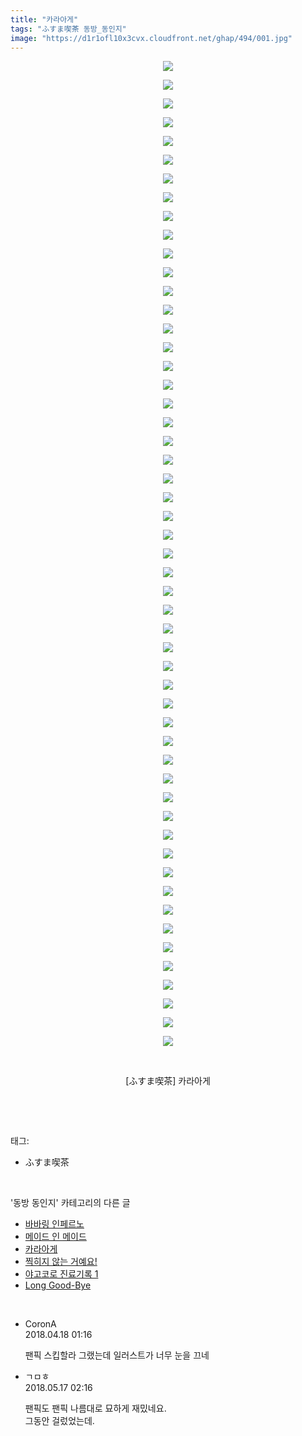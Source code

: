 ```yaml
---
title: "카라아게"
tags: "ふすま喫茶 동방_동인지"
image: "https://d1r1ofl10x3cvx.cloudfront.net/ghap/494/001.jpg"
---
```

<div class="article">
<p style="text-align: center; clear: none; float: none;"><img src="{{ site.imgserver7 }}/ghap/494/001.jpg"/></p>
<p style="text-align: center; clear: none; float: none;"><img src="{{ site.imgserver7 }}/ghap/494/002.jpg"/></p>
<p style="text-align: center; clear: none; float: none;"><img src="{{ site.imgserver7 }}/ghap/494/003.jpg"/></p>
<p style="text-align: center; clear: none; float: none;"><img src="{{ site.imgserver7 }}/ghap/494/004.jpg"/></p>
<p style="text-align: center; clear: none; float: none;"><img src="{{ site.imgserver7 }}/ghap/494/005.jpg"/></p>
<p style="text-align: center; clear: none; float: none;"><img src="{{ site.imgserver7 }}/ghap/494/006.jpg"/></p>
<p style="text-align: center; clear: none; float: none;"><img src="{{ site.imgserver7 }}/ghap/494/007.jpg"/></p>
<p style="text-align: center; clear: none; float: none;"><img src="{{ site.imgserver7 }}/ghap/494/008.jpg"/></p>
<p style="text-align: center; clear: none; float: none;"><img src="{{ site.imgserver7 }}/ghap/494/009.jpg"/></p>
<p style="text-align: center; clear: none; float: none;"><img src="{{ site.imgserver7 }}/ghap/494/010.jpg"/></p>
<p style="text-align: center; clear: none; float: none;"><img src="{{ site.imgserver7 }}/ghap/494/011.jpg"/></p>
<p style="text-align: center; clear: none; float: none;"><img src="{{ site.imgserver7 }}/ghap/494/012.jpg"/></p>
<p style="text-align: center; clear: none; float: none;"><img src="{{ site.imgserver7 }}/ghap/494/013.jpg"/></p>
<p style="text-align: center; clear: none; float: none;"><img src="{{ site.imgserver7 }}/ghap/494/014.jpg"/></p>
<p style="text-align: center; clear: none; float: none;"><img src="{{ site.imgserver7 }}/ghap/494/015.jpg"/></p>
<p style="text-align: center; clear: none; float: none;"><img src="{{ site.imgserver7 }}/ghap/494/016.jpg"/></p>
<p style="text-align: center; clear: none; float: none;"><img src="{{ site.imgserver7 }}/ghap/494/017.jpg"/></p>
<p style="text-align: center; clear: none; float: none;"><img src="{{ site.imgserver7 }}/ghap/494/018.jpg"/></p>
<p style="text-align: center; clear: none; float: none;"><img src="{{ site.imgserver7 }}/ghap/494/019.jpg"/></p>
<p style="text-align: center; clear: none; float: none;"><img src="{{ site.imgserver7 }}/ghap/494/020.jpg"/></p>
<p style="text-align: center; clear: none; float: none;"><img src="{{ site.imgserver7 }}/ghap/494/021.jpg"/></p>
<p style="text-align: center; clear: none; float: none;"><img src="{{ site.imgserver7 }}/ghap/494/022.jpg"/></p>
<p style="text-align: center; clear: none; float: none;"><img src="{{ site.imgserver7 }}/ghap/494/023.jpg"/></p>
<p style="text-align: center; clear: none; float: none;"><img src="{{ site.imgserver7 }}/ghap/494/024.jpg"/></p>
<p style="text-align: center; clear: none; float: none;"><img src="{{ site.imgserver7 }}/ghap/494/025.jpg"/></p>
<p style="text-align: center; clear: none; float: none;"><img src="{{ site.imgserver7 }}/ghap/494/026.jpg"/></p>
<p style="text-align: center; clear: none; float: none;"><img src="{{ site.imgserver7 }}/ghap/494/027.jpg"/></p>
<p style="text-align: center; clear: none; float: none;"><img src="{{ site.imgserver7 }}/ghap/494/028.jpg"/></p>
<p style="text-align: center; clear: none; float: none;"><img src="{{ site.imgserver7 }}/ghap/494/029.jpg"/></p>
<p style="text-align: center; clear: none; float: none;"><img src="{{ site.imgserver7 }}/ghap/494/030.jpg"/></p>
<p style="text-align: center; clear: none; float: none;"><img src="{{ site.imgserver7 }}/ghap/494/031.jpg"/></p>
<p style="text-align: center; clear: none; float: none;"><img src="{{ site.imgserver7 }}/ghap/494/032.jpg"/></p>
<p style="text-align: center; clear: none; float: none;"><img src="{{ site.imgserver7 }}/ghap/494/033.jpg"/></p>
<p style="text-align: center; clear: none; float: none;"><img src="{{ site.imgserver7 }}/ghap/494/034.jpg"/></p>
<p style="text-align: center; clear: none; float: none;"><img src="{{ site.imgserver7 }}/ghap/494/035.jpg"/></p>
<p style="text-align: center; clear: none; float: none;"><img src="{{ site.imgserver7 }}/ghap/494/036.jpg"/></p>
<p style="text-align: center; clear: none; float: none;"><img src="{{ site.imgserver7 }}/ghap/494/037.jpg"/></p>
<p style="text-align: center; clear: none; float: none;"><img src="{{ site.imgserver7 }}/ghap/494/038.jpg"/></p>
<p style="text-align: center; clear: none; float: none;"><img src="{{ site.imgserver7 }}/ghap/494/039.jpg"/></p>
<p style="text-align: center; clear: none; float: none;"><img src="{{ site.imgserver7 }}/ghap/494/040.jpg"/></p>
<p style="text-align: center; clear: none; float: none;"><img src="{{ site.imgserver7 }}/ghap/494/041.jpg"/></p>
<p style="text-align: center; clear: none; float: none;"><img src="{{ site.imgserver7 }}/ghap/494/042.jpg"/></p>
<p style="text-align: center; clear: none; float: none;"><img src="{{ site.imgserver7 }}/ghap/494/043.jpg"/></p>
<p style="text-align: center; clear: none; float: none;"><img src="{{ site.imgserver7 }}/ghap/494/044.jpg"/></p>
<p style="text-align: center; clear: none; float: none;"><img src="{{ site.imgserver7 }}/ghap/494/045.jpg"/></p>
<p style="text-align: center; clear: none; float: none;"><img src="{{ site.imgserver7 }}/ghap/494/046.jpg"/></p>
<p style="text-align: center; clear: none; float: none;"><img src="{{ site.imgserver7 }}/ghap/494/047.jpg"/></p>
<p style="text-align: center; clear: none; float: none;"><img src="{{ site.imgserver7 }}/ghap/494/048.jpg"/></p>
<p style="text-align: center; clear: none; float: none;"><img src="{{ site.imgserver7 }}/ghap/494/049.jpg"/></p>
<p style="text-align: center; clear: none; float: none;"><img src="{{ site.imgserver7 }}/ghap/494/050.jpg"/></p>
<p style="text-align: center; clear: none; float: none;"><img src="{{ site.imgserver7 }}/ghap/494/051.jpg"/></p>
<p style="text-align: center; clear: none; float: none;"><img src="{{ site.imgserver7 }}/ghap/494/052.jpg"/></p>
<p style="text-align: center; clear: none; float: none;"><img src="{{ site.imgserver7 }}/ghap/494/053.jpg"/></p>
<p style="text-align: center; clear: none; float: none;"><br/></p>
<p style="text-align: center; clear: none; float: none;">[ふすま喫茶] 카라아게</p>
<p><br/></p>
</div><br/>
<div class="tagTrail">
<p>태그: </p>
<ul>
<li>ふすま喫茶</li>
</ul>
</div><br/>
<div class="another">
<p>'동방 동인지' 카테고리의 다른 글</p>
<ul>
<li><a href="/ghap_496">바바링 인페르노</a></li>
<li><a href="/ghap_495">메이드 인 메이드</a></li>
<li><a href="/ghap_494">카라아게</a></li>
<li><a href="/ghap_493">찍히지 않는 거예요!</a></li>
<li><a href="/ghap_492">야고코로 진료기록 1</a></li>
<li><a href="/ghap_491">Long Good-Bye</a></li>
</ul>
</div><br/>
<div class="cb_module cb_fluid">
<div class="cb_wrt cb_profile">
<div class="comment">
<ul>
<li class="cb_thumb_off" id="comment15240557">
<div class="cb_comment_area">
<div class="cb_info_area">
<div class="cb_section">
<span class="cb_nick_name">CoronA</span>
</div>
<div class="cb_section">
<span class="cb_date">2018.04.18 01:16 </span>
</div>
</div>
<div class="cb_dsc_comment">
<p class="cb_dsc">
											팬픽 스킵할라 그랬는데 일러스트가 너무 눈을 끄네
										</p>
</div>
</div></li>
<li class="cb_thumb_off" id="comment15257519">
<div class="cb_comment_area">
<div class="cb_info_area">
<div class="cb_section">
<span class="cb_nick_name">ㄱㅁㅎ</span>
</div>
<div class="cb_section">
<span class="cb_date">2018.05.17 02:16 </span>
</div>
</div>
<div class="cb_dsc_comment">
<p class="cb_dsc">
											팬픽도 팬픽 나름대로 묘하게 재밌네요.<br/>
그동안 걸렀었는데.
										</p>
</div>
</div></li>
</ul>
</div>
</div><!-- commentList close -->
</div><br/>
